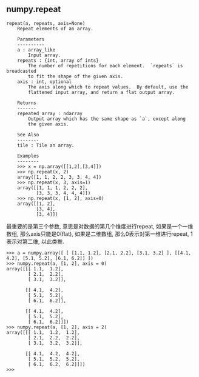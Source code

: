 
numpy.repeat
-------------------------------------------------
    repeat(a, repeats, axis=None)
        Repeat elements of an array.
        
        Parameters
        ----------
        a : array_like
            Input array.
        repeats : {int, array of ints}
            The number of repetitions for each element.  `repeats` is broadcasted
            to fit the shape of the given axis.
        axis : int, optional
            The axis along which to repeat values.  By default, use the
            flattened input array, and return a flat output array.
        
        Returns
        -------
        repeated_array : ndarray
            Output array which has the same shape as `a`, except along
            the given axis.
        
        See Also
        --------
        tile : Tile an array.
        
        Examples
        --------
        >>> x = np.array([[1,2],[3,4]])
        >>> np.repeat(x, 2)
        array([1, 1, 2, 2, 3, 3, 4, 4])
        >>> np.repeat(x, 3, axis=1)
        array([[1, 1, 1, 2, 2, 2],
               [3, 3, 3, 4, 4, 4]])
        >>> np.repeat(x, [1, 2], axis=0)
        array([[1, 2],
               [3, 4],
               [3, 4]])

最重要的是第三个参数, 意思是对数据的第几个维度进行repeat, 如果是一个一维数组, 那么axis只能是0(flat), 如果是二维数组, 那么0表示对第一维进行repeat, 1表示对第二维, 以此类推.

    >>> a = numpy.array([ [ [1.1, 1.2], [2.1, 2.2], [3.1, 3.2] ], [[4.1, 4.2], [5.1, 5.2], [6.1, 6.2]] ])
    >>> numpy.repeat(a, [1, 2], axis = 0)
    array([[[ 1.1,  1.2],
            [ 2.1,  2.2],
            [ 3.1,  3.2]],

           [[ 4.1,  4.2],
            [ 5.1,  5.2],
            [ 6.1,  6.2]],

           [[ 4.1,  4.2],
            [ 5.1,  5.2],
            [ 6.1,  6.2]]])
    >>> numpy.repeat(a, [1, 2], axis = 2)
    array([[[ 1.1,  1.2,  1.2],
            [ 2.1,  2.2,  2.2],
            [ 3.1,  3.2,  3.2]],

           [[ 4.1,  4.2,  4.2],
            [ 5.1,  5.2,  5.2],
            [ 6.1,  6.2,  6.2]]])
    >>> 

